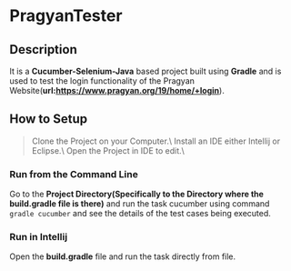 # PragyanTester
## Description
It is a **Cucumber-Selenium-Java** based project built using **Gradle** and is used to test the login functionality of the Pragyan Website(**url:https://www.pragyan.org/19/home/+login**).
## How to Setup
>Clone the Project on your Computer.\\
>Install an IDE either Intellij or Eclipse.\\ 
>Open the Project in IDE to edit.\\ 
### Run from the Command Line
Go to the **Project Directory(Specifically to the Directory where the build.gradle file is there)** and run the task cucumber using command ```gradle cucumber``` and see the details of the test cases being executed. 

### Run in Intellij
Open the **build.gradle** file and run the task directly from file.

